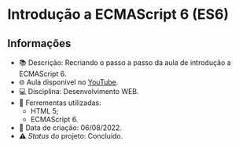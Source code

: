 # Introdução a ECMAScript 6 (ES6)

## Informações
* :books: Descrição: Recriando o passo a passo da aula de introdução a ECMAScript 6.
* :globe_with_meridians: Aula disponível no [YouTube](https://www.youtube.com/playlist?list=PLDmMyQlP1Bz8SbYB13GBpYlPLZ9-mCcNW).
* :computer: Disciplina: Desenvolvimento WEB.
* :wrench: Ferrementas utilizadas:
  * HTML 5;
  * ECMAScript 6.
* :date: Data de criação: 06/08/2022.
* :warning: *Status* do projeto: Concluído.
